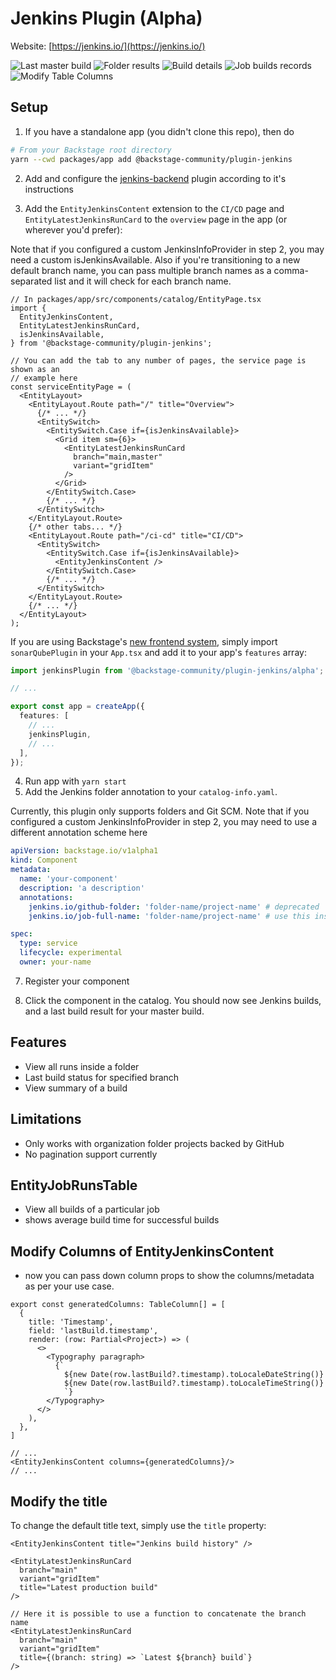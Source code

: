 # Jenkins Plugin (Alpha)

Website: [https://jenkins.io/](https://jenkins.io/)

<img src="./src/assets/last-master-build.png"  alt="Last master build"/>
<img src="./src/assets/folder-results.png"  alt="Folder results"/>
<img src="./src/assets/build-details.png"  alt="Build details"/>
<img src="./src/assets/jobrun-table.png"  alt="Job builds records"/>
<img src="./src/assets/dynamic-columns.png"  alt="Modify Table Columns"/>

## Setup

1. If you have a standalone app (you didn't clone this repo), then do

```bash
# From your Backstage root directory
yarn --cwd packages/app add @backstage-community/plugin-jenkins
```

2. Add and configure the [jenkins-backend](../jenkins-backend) plugin according to it's instructions

3. Add the `EntityJenkinsContent` extension to the `CI/CD` page and `EntityLatestJenkinsRunCard` to the `overview` page in the app (or wherever you'd prefer):

Note that if you configured a custom JenkinsInfoProvider in step 2, you may need a custom isJenkinsAvailable. Also if you're transitioning to a new default branch name, you can pass multiple branch names as a comma-separated list and it will check for each branch name.

```tsx
// In packages/app/src/components/catalog/EntityPage.tsx
import {
  EntityJenkinsContent,
  EntityLatestJenkinsRunCard,
  isJenkinsAvailable,
} from '@backstage-community/plugin-jenkins';

// You can add the tab to any number of pages, the service page is shown as an
// example here
const serviceEntityPage = (
  <EntityLayout>
    <EntityLayout.Route path="/" title="Overview">
      {/* ... */}
      <EntitySwitch>
        <EntitySwitch.Case if={isJenkinsAvailable}>
          <Grid item sm={6}>
            <EntityLatestJenkinsRunCard
              branch="main,master"
              variant="gridItem"
            />
          </Grid>
        </EntitySwitch.Case>
        {/* ... */}
      </EntitySwitch>
    </EntityLayout.Route>
    {/* other tabs... */}
    <EntityLayout.Route path="/ci-cd" title="CI/CD">
      <EntitySwitch>
        <EntitySwitch.Case if={isJenkinsAvailable}>
          <EntityJenkinsContent />
        </EntitySwitch.Case>
        {/* ... */}
      </EntitySwitch>
    </EntityLayout.Route>
    {/* ... */}
  </EntityLayout>
);
```

If you are using Backstage's [new frontend system](https://backstage.io/docs/frontend-system/), simply import `sonarQubePlugin` in your `App.tsx` and add it to your app's `features` array:

```typescript
import jenkinsPlugin from '@backstage-community/plugin-jenkins/alpha';

// ...

export const app = createApp({
  features: [
    // ...
    jenkinsPlugin,
    // ...
  ],
});
```

4. Run app with `yarn start`
5. Add the Jenkins folder annotation to your `catalog-info.yaml`.

Currently, this plugin only supports folders and Git SCM.
Note that if you configured a custom JenkinsInfoProvider in step 2, you may need to use a different annotation scheme here

```yaml
apiVersion: backstage.io/v1alpha1
kind: Component
metadata:
  name: 'your-component'
  description: 'a description'
  annotations:
    jenkins.io/github-folder: 'folder-name/project-name' # deprecated
    jenkins.io/job-full-name: 'folder-name/project-name' # use this instead

spec:
  type: service
  lifecycle: experimental
  owner: your-name
```

7. Register your component

8. Click the component in the catalog. You should now see Jenkins builds, and a
   last build result for your master build.

## Features

- View all runs inside a folder
- Last build status for specified branch
- View summary of a build

## Limitations

- Only works with organization folder projects backed by GitHub
- No pagination support currently

## EntityJobRunsTable

- View all builds of a particular job
- shows average build time for successful builds

## Modify Columns of EntityJenkinsContent

- now you can pass down column props to show the columns/metadata as per your use case.

```tsx
export const generatedColumns: TableColumn[] = [
  {
    title: 'Timestamp',
    field: 'lastBuild.timestamp',
    render: (row: Partial<Project>) => (
      <>
        <Typography paragraph>
          {`
            ${new Date(row.lastBuild?.timestamp).toLocaleDateString()}
            ${new Date(row.lastBuild?.timestamp).toLocaleTimeString()}
            `}
        </Typography>
      </>
    ),
  },
]

// ...
<EntityJenkinsContent columns={generatedColumns}/>
// ...
```

## Modify the title

To change the default title text, simply use the `title` property:

```tsx
<EntityJenkinsContent title="Jenkins build history" />

<EntityLatestJenkinsRunCard
  branch="main"
  variant="gridItem"
  title="Latest production build"
/>

// Here it is possible to use a function to concatenate the branch name
<EntityLatestJenkinsRunCard
  branch="main"
  variant="gridItem"
  title={(branch: string) => `Latest ${branch} build`}
/>
```
